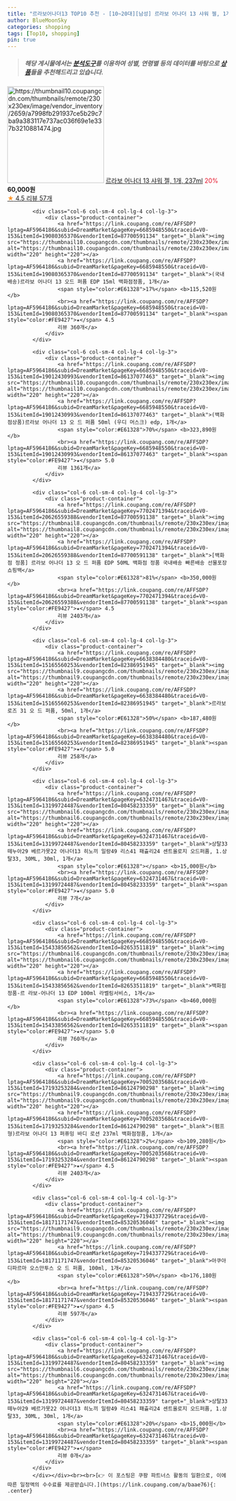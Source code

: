 ```yaml
---
title: "르라보어나더13 TOP10 추천 - [10~20대][남성] 르라보 어나더 13 샤워 젤, 1개, 237ml"
author: BlueMoonSky
categories: shopping
tags: [Top10, shopping]
pin: true
---
```


> ##### 해당 게시물에서는 [**분석도구**](https://itemscout.io/)를 이용하여 **성별**, **연령별** 등의 데이터를 바탕으로 [**상품**](https://link.coupang.com/a/baae76)들을 추천해드리고 있습니다.
<div class="container"><div class="row">
            <div class="col-6 col-sm-4 col-lg-4 col-lg-3">
                <div class="product-container">
                    <a href="https://link.coupang.com/re/AFFSDP?lptag=AF5964186&subid=DreamMarket&pageKey=7077301874&traceid=V0-153&itemId=17594768865&vendorItemId=84761146645" target="_blank"><img src="https://thumbnail10.coupangcdn.com/thumbnails/remote/230x230ex/image/vendor_inventory/2659/a7998fb291937ce5b29c7ba9a383117e737ac036f69e1e337b3210881474.jpg" alt="https://thumbnail10.coupangcdn.com/thumbnails/remote/230x230ex/image/vendor_inventory/2659/a7998fb291937ce5b29c7ba9a383117e737ac036f69e1e337b3210881474.jpg" width="220" height="220"></a>
                    <a href="https://link.coupang.com/re/AFFSDP?lptag=AF5964186&subid=DreamMarket&pageKey=7077301874&traceid=V0-153&itemId=17594768865&vendorItemId=84761146645" target="_blank">르라보 어나더 13 샤워 젤, 1개, 237ml</a>
                    <span style="color:#E61328">20%</span> <b>60,000원</b>
                    <br><a href="https://link.coupang.com/re/AFFSDP?lptag=AF5964186&subid=DreamMarket&pageKey=7077301874&traceid=V0-153&itemId=17594768865&vendorItemId=84761146645" target="_blank"><span style="color:#FE9427">★</span> 4.5
                    리뷰 57개</a>
                </div>
            </div>
            
            <div class="col-6 col-sm-4 col-lg-4 col-lg-3">
                <div class="product-container">
                    <a href="https://link.coupang.com/re/AFFSDP?lptag=AF5964186&subid=DreamMarket&pageKey=6685948550&traceid=V0-153&itemId=19080365370&vendorItemId=87700591134" target="_blank"><img src="https://thumbnail10.coupangcdn.com/thumbnails/remote/230x230ex/image/vendor_inventory/4a9a/1c85625113971e1f45d8c02b9170eaeb2ac9e3b8db3d21a52ebb731b95e7.jpg" alt="https://thumbnail10.coupangcdn.com/thumbnails/remote/230x230ex/image/vendor_inventory/4a9a/1c85625113971e1f45d8c02b9170eaeb2ac9e3b8db3d21a52ebb731b95e7.jpg" width="220" height="220"></a>
                    <a href="https://link.coupang.com/re/AFFSDP?lptag=AF5964186&subid=DreamMarket&pageKey=6685948550&traceid=V0-153&itemId=19080365370&vendorItemId=87700591134" target="_blank">(국내배송)르라보 어나더 13 오드 퍼퓸 EDP 15ml 백화점정품, 1개</a>
                    <span style="color:#E61328">17%</span> <b>115,520원</b>
                    <br><a href="https://link.coupang.com/re/AFFSDP?lptag=AF5964186&subid=DreamMarket&pageKey=6685948550&traceid=V0-153&itemId=19080365370&vendorItemId=87700591134" target="_blank"><span style="color:#FE9427">★</span> 4.5
                    리뷰 360개</a>
                </div>
            </div>
            
            <div class="col-6 col-sm-4 col-lg-4 col-lg-3">
                <div class="product-container">
                    <a href="https://link.coupang.com/re/AFFSDP?lptag=AF5964186&subid=DreamMarket&pageKey=6685948550&traceid=V0-153&itemId=19012430993&vendorItemId=86137077463" target="_blank"><img src="https://thumbnail10.coupangcdn.com/thumbnails/remote/230x230ex/image/vendor_inventory/5444/a7aee37d9b65055fa036ad82c0c285ca1abfb6ab7067d25c21b77a289fc3.jpg" alt="https://thumbnail10.coupangcdn.com/thumbnails/remote/230x230ex/image/vendor_inventory/5444/a7aee37d9b65055fa036ad82c0c285ca1abfb6ab7067d25c21b77a289fc3.jpg" width="220" height="220"></a>
                    <a href="https://link.coupang.com/re/AFFSDP?lptag=AF5964186&subid=DreamMarket&pageKey=6685948550&traceid=V0-153&itemId=19012430993&vendorItemId=86137077463" target="_blank">(백화점상품)르라보 어나더 13 오 드 퍼퓸 50ml (우디 머스크) edp, 1개</a>
                    <span style="color:#E61328">70%</span> <b>323,890원</b>
                    <br><a href="https://link.coupang.com/re/AFFSDP?lptag=AF5964186&subid=DreamMarket&pageKey=6685948550&traceid=V0-153&itemId=19012430993&vendorItemId=86137077463" target="_blank"><span style="color:#FE9427">★</span> 5.0
                    리뷰 1361개</a>
                </div>
            </div>
            
            <div class="col-6 col-sm-4 col-lg-4 col-lg-3">
                <div class="product-container">
                    <a href="https://link.coupang.com/re/AFFSDP?lptag=AF5964186&subid=DreamMarket&pageKey=7702471394&traceid=V0-153&itemId=20626559388&vendorItemId=87700591138" target="_blank"><img src="https://thumbnail8.coupangcdn.com/thumbnails/remote/230x230ex/image/vendor_inventory/3739/b631f3917ace3e60d81ae8966de25bca6774223f226d8fbe59ffc83bb68b.jpg" alt="https://thumbnail8.coupangcdn.com/thumbnails/remote/230x230ex/image/vendor_inventory/3739/b631f3917ace3e60d81ae8966de25bca6774223f226d8fbe59ffc83bb68b.jpg" width="220" height="220"></a>
                    <a href="https://link.coupang.com/re/AFFSDP?lptag=AF5964186&subid=DreamMarket&pageKey=7702471394&traceid=V0-153&itemId=20626559388&vendorItemId=87700591138" target="_blank">[백화점 정품] 르라보 어나더 13 오 드 퍼퓸 EDP 50ML 백화점 정품 국내배송 빠른배송 선물포장 쇼핑백</a>
                    <span style="color:#E61328">81%</span> <b>350,000원</b>
                    <br><a href="https://link.coupang.com/re/AFFSDP?lptag=AF5964186&subid=DreamMarket&pageKey=7702471394&traceid=V0-153&itemId=20626559388&vendorItemId=87700591138" target="_blank"><span style="color:#FE9427">★</span> 4.5
                    리뷰 2403개</a>
                </div>
            </div>
            
            <div class="col-6 col-sm-4 col-lg-4 col-lg-3">
                <div class="product-container">
                    <a href="https://link.coupang.com/re/AFFSDP?lptag=AF5964186&subid=DreamMarket&pageKey=6638384480&traceid=V0-153&itemId=15165560253&vendorItemId=82386951945" target="_blank"><img src="https://thumbnail9.coupangcdn.com/thumbnails/remote/230x230ex/image/vendor_inventory/a102/45fd427e3025c6d25570fd602de4f27d4396854682833993fb5d850a35d1.png" alt="https://thumbnail9.coupangcdn.com/thumbnails/remote/230x230ex/image/vendor_inventory/a102/45fd427e3025c6d25570fd602de4f27d4396854682833993fb5d850a35d1.png" width="220" height="220"></a>
                    <a href="https://link.coupang.com/re/AFFSDP?lptag=AF5964186&subid=DreamMarket&pageKey=6638384480&traceid=V0-153&itemId=15165560253&vendorItemId=82386951945" target="_blank">르라보 로즈 31 오 드 퍼퓸, 50ml, 1개</a>
                    <span style="color:#E61328">50%</span> <b>187,480원</b>
                    <br><a href="https://link.coupang.com/re/AFFSDP?lptag=AF5964186&subid=DreamMarket&pageKey=6638384480&traceid=V0-153&itemId=15165560253&vendorItemId=82386951945" target="_blank"><span style="color:#FE9427">★</span> 5.0
                    리뷰 258개</a>
                </div>
            </div>
            
            <div class="col-6 col-sm-4 col-lg-4 col-lg-3">
                <div class="product-container">
                    <a href="https://link.coupang.com/re/AFFSDP?lptag=AF5964186&subid=DreamMarket&pageKey=6324731467&traceid=V0-153&itemId=13199724487&vendorItemId=80458233359" target="_blank"><img src="https://thumbnail6.coupangcdn.com/thumbnails/remote/230x230ex/image/vendor_inventory/fd52/4da13c04045bf20ca12d16be806fde4ecb1eed13d0b33cb34df19dd26d2b.jpg" alt="https://thumbnail6.coupangcdn.com/thumbnails/remote/230x230ex/image/vendor_inventory/fd52/4da13c04045bf20ca12d16be806fde4ecb1eed13d0b33cb34df19dd26d2b.jpg" width="220" height="220"></a>
                    <a href="https://link.coupang.com/re/AFFSDP?lptag=AF5964186&subid=DreamMarket&pageKey=6324731467&traceid=V0-153&itemId=13199724487&vendorItemId=80458233359" target="_blank">상탈33 떼누아29 베르가못22 어나더13 히노끼 일랑49 리스41 패츌리24 센트올로지 오드퍼퓸, 1.상탈33, 30ML, 30ml, 1개</a>
                    <span style="color:#E61328"></span> <b>15,000원</b>
                    <br><a href="https://link.coupang.com/re/AFFSDP?lptag=AF5964186&subid=DreamMarket&pageKey=6324731467&traceid=V0-153&itemId=13199724487&vendorItemId=80458233359" target="_blank"><span style="color:#FE9427">★</span> 5.0
                    리뷰 7개</a>
                </div>
            </div>
            
            <div class="col-6 col-sm-4 col-lg-4 col-lg-3">
                <div class="product-container">
                    <a href="https://link.coupang.com/re/AFFSDP?lptag=AF5964186&subid=DreamMarket&pageKey=6685948550&traceid=V0-153&itemId=15433856562&vendorItemId=82653511819" target="_blank"><img src="https://thumbnail6.coupangcdn.com/thumbnails/remote/230x230ex/image/vendor_inventory/6ad6/90d45e802293573dc4030692a1fb7a6daae951992c4745000726fb713e0c.jpg" alt="https://thumbnail6.coupangcdn.com/thumbnails/remote/230x230ex/image/vendor_inventory/6ad6/90d45e802293573dc4030692a1fb7a6daae951992c4745000726fb713e0c.jpg" width="220" height="220"></a>
                    <a href="https://link.coupang.com/re/AFFSDP?lptag=AF5964186&subid=DreamMarket&pageKey=6685948550&traceid=V0-153&itemId=15433856562&vendorItemId=82653511819" target="_blank">백화점정품-르 라보-어나더 13 EDP 100ml 라벨링서비스, 1개</a>
                    <span style="color:#E61328">73%</span> <b>460,000원</b>
                    <br><a href="https://link.coupang.com/re/AFFSDP?lptag=AF5964186&subid=DreamMarket&pageKey=6685948550&traceid=V0-153&itemId=15433856562&vendorItemId=82653511819" target="_blank"><span style="color:#FE9427">★</span> 5.0
                    리뷰 760개</a>
                </div>
            </div>
            
            <div class="col-6 col-sm-4 col-lg-4 col-lg-3">
                <div class="product-container">
                    <a href="https://link.coupang.com/re/AFFSDP?lptag=AF5964186&subid=DreamMarket&pageKey=7005203568&traceid=V0-153&itemId=17193253284&vendorItemId=86124790298" target="_blank"><img src="https://thumbnail9.coupangcdn.com/thumbnails/remote/230x230ex/image/vendor_inventory/5ffd/613e349ba22e5648239846a4c1a014415e8b7d15da4635541fff5ee7d454.jpg" alt="https://thumbnail9.coupangcdn.com/thumbnails/remote/230x230ex/image/vendor_inventory/5ffd/613e349ba22e5648239846a4c1a014415e8b7d15da4635541fff5ee7d454.jpg" width="220" height="220"></a>
                    <a href="https://link.coupang.com/re/AFFSDP?lptag=AF5964186&subid=DreamMarket&pageKey=7005203568&traceid=V0-153&itemId=17193253284&vendorItemId=86124790298" target="_blank">(펌프형)르라보 어나더 13 퍼퓨밍 바디 로션 237ml 백화점정품, 1개</a>
                    <span style="color:#E61328">2%</span> <b>109,280원</b>
                    <br><a href="https://link.coupang.com/re/AFFSDP?lptag=AF5964186&subid=DreamMarket&pageKey=7005203568&traceid=V0-153&itemId=17193253284&vendorItemId=86124790298" target="_blank"><span style="color:#FE9427">★</span> 4.5
                    리뷰 2403개</a>
                </div>
            </div>
            
            <div class="col-6 col-sm-4 col-lg-4 col-lg-3">
                <div class="product-container">
                    <a href="https://link.coupang.com/re/AFFSDP?lptag=AF5964186&subid=DreamMarket&pageKey=7194337729&traceid=V0-153&itemId=18171171747&vendorItemId=85320536046" target="_blank"><img src="https://thumbnail9.coupangcdn.com/thumbnails/remote/230x230ex/image/vendor_inventory/1245/d1175912e1283b8592ea2738c77a50f27469e748669ea10df154b76c4213.JPG" alt="https://thumbnail9.coupangcdn.com/thumbnails/remote/230x230ex/image/vendor_inventory/1245/d1175912e1283b8592ea2738c77a50f27469e748669ea10df154b76c4213.JPG" width="220" height="220"></a>
                    <a href="https://link.coupang.com/re/AFFSDP?lptag=AF5964186&subid=DreamMarket&pageKey=7194337729&traceid=V0-153&itemId=18171171747&vendorItemId=85320536046" target="_blank">아쿠아디파르마 오스만투스 오 드 퍼퓸, 100ml, 1개</a>
                    <span style="color:#E61328">50%</span> <b>176,180원</b>
                    <br><a href="https://link.coupang.com/re/AFFSDP?lptag=AF5964186&subid=DreamMarket&pageKey=7194337729&traceid=V0-153&itemId=18171171747&vendorItemId=85320536046" target="_blank"><span style="color:#FE9427">★</span> 4.5
                    리뷰 597개</a>
                </div>
            </div>
            
            <div class="col-6 col-sm-4 col-lg-4 col-lg-3">
                <div class="product-container">
                    <a href="https://link.coupang.com/re/AFFSDP?lptag=AF5964186&subid=DreamMarket&pageKey=6324731467&traceid=V0-153&itemId=13199724487&vendorItemId=80458233359" target="_blank"><img src="https://thumbnail6.coupangcdn.com/thumbnails/remote/230x230ex/image/vendor_inventory/fd52/4da13c04045bf20ca12d16be806fde4ecb1eed13d0b33cb34df19dd26d2b.jpg" alt="https://thumbnail6.coupangcdn.com/thumbnails/remote/230x230ex/image/vendor_inventory/fd52/4da13c04045bf20ca12d16be806fde4ecb1eed13d0b33cb34df19dd26d2b.jpg" width="220" height="220"></a>
                    <a href="https://link.coupang.com/re/AFFSDP?lptag=AF5964186&subid=DreamMarket&pageKey=6324731467&traceid=V0-153&itemId=13199724487&vendorItemId=80458233359" target="_blank">상탈33 떼누아29 베르가못22 어나더13 히노끼 일랑49 리스41 패츌리24 센트올로지 오드퍼퓸, 1.상탈33, 30ML, 30ml, 1개</a>
                    <span style="color:#E61328">20%</span> <b>15,000원</b>
                    <br><a href="https://link.coupang.com/re/AFFSDP?lptag=AF5964186&subid=DreamMarket&pageKey=6324731467&traceid=V0-153&itemId=13199724487&vendorItemId=80458233359" target="_blank"><span style="color:#FE9427">★</span> 
                    리뷰 0개</a>
                </div>
            </div>
            </div></div><br><br>[👉 이 포스팅은 쿠팡 파트너스 활동의 일환으로, 이에 따른 일정액의 수수료를 제공받습니다.](https://link.coupang.com/a/baae76){: .center}